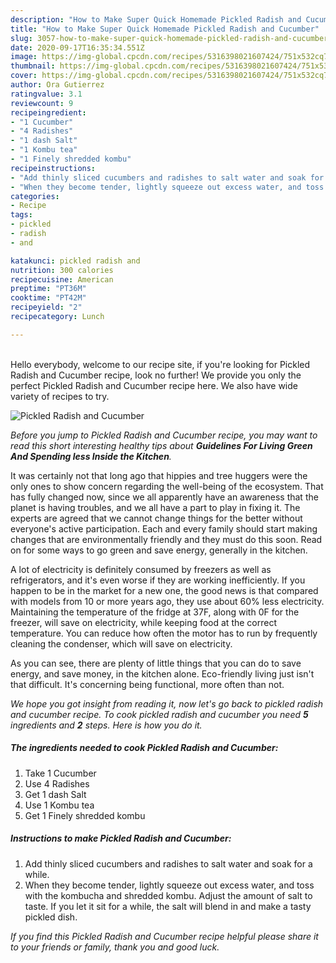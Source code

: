 ```yaml
---
description: "How to Make Super Quick Homemade Pickled Radish and Cucumber"
title: "How to Make Super Quick Homemade Pickled Radish and Cucumber"
slug: 3057-how-to-make-super-quick-homemade-pickled-radish-and-cucumber
date: 2020-09-17T16:35:34.551Z
image: https://img-global.cpcdn.com/recipes/5316398021607424/751x532cq70/pickled-radish-and-cucumber-recipe-main-photo.jpg
thumbnail: https://img-global.cpcdn.com/recipes/5316398021607424/751x532cq70/pickled-radish-and-cucumber-recipe-main-photo.jpg
cover: https://img-global.cpcdn.com/recipes/5316398021607424/751x532cq70/pickled-radish-and-cucumber-recipe-main-photo.jpg
author: Ora Gutierrez
ratingvalue: 3.1
reviewcount: 9
recipeingredient:
- "1 Cucumber"
- "4 Radishes"
- "1 dash Salt"
- "1 Kombu tea"
- "1 Finely shredded kombu"
recipeinstructions:
- "Add thinly sliced cucumbers and radishes to salt water and soak for a while."
- "When they become tender, lightly squeeze out excess water, and toss with the kombucha and shredded kombu. Adjust the amount of salt to taste. If you let it sit for a while, the salt will blend in and make a tasty pickled dish."
categories:
- Recipe
tags:
- pickled
- radish
- and

katakunci: pickled radish and 
nutrition: 300 calories
recipecuisine: American
preptime: "PT36M"
cooktime: "PT42M"
recipeyield: "2"
recipecategory: Lunch

---
```

<br>
Hello everybody, welcome to our recipe site, if you're looking for Pickled Radish and Cucumber recipe, look no further! We provide you only the perfect Pickled Radish and Cucumber recipe here. We also have wide variety of recipes to try.
<br>


![Pickled Radish and Cucumber](https://img-global.cpcdn.com/recipes/5316398021607424/751x532cq70/pickled-radish-and-cucumber-recipe-main-photo.jpg)

<i>Before you jump to Pickled Radish and Cucumber recipe, you may want to read this short interesting healthy tips about 
<strong>Guidelines For Living Green And Spending less Inside the Kitchen</strong>.</i>
</br>

It was certainly not that long ago that hippies and tree huggers were the only ones to show concern regarding the well-being of the ecosystem. That has fully changed now, since we all apparently have an awareness that the planet is having troubles, and we all have a part to play in fixing it. The experts are agreed that we cannot change things for the better without everyone's active participation. Each and every family should start making changes that are environmentally friendly and they must do this soon. Read on for some ways to go green and save energy, generally in the kitchen.

A lot of electricity is definitely consumed by freezers as well as refrigerators, and it's even worse if they are working inefficiently. If you happen to be in the market for a new one, the good news is that compared with models from 10 or more years ago, they use about 60% less electricity. Maintaining the temperature of the fridge at 37F, along with 0F for the freezer, will save on electricity, while keeping food at the correct temperature. You can reduce how often the motor has to run by frequently cleaning the condenser, which will save on electricity.

As you can see, there are plenty of little things that you can do to save energy, and save money, in the kitchen alone. Eco-friendly living just isn't that difficult. It's concerning being functional, more often than not.


<i>We hope you got insight from reading it, now let's go back to pickled radish and cucumber recipe. To cook pickled radish and cucumber you need <strong>5</strong> ingredients and <strong>2</strong> steps. Here is how you do it.
</i>

##### The ingredients needed to cook Pickled Radish and Cucumber:

1. Take 1 Cucumber
1. Use 4 Radishes
1. Get 1 dash Salt
1. Use 1 Kombu tea
1. Get 1 Finely shredded kombu


##### Instructions to make Pickled Radish and Cucumber:

1. Add thinly sliced cucumbers and radishes to salt water and soak for a while.
1. When they become tender, lightly squeeze out excess water, and toss with the kombucha and shredded kombu. Adjust the amount of salt to taste. If you let it sit for a while, the salt will blend in and make a tasty pickled dish.


<i>If you find this Pickled Radish and Cucumber recipe helpful please share it to your friends or family, thank you and good luck.</i>
